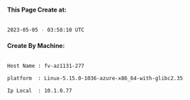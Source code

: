 
   
#### This Page Create at:

```bash

2023-05-05 - 03:58:10 UTC

```

#### Create By Machine:

```bash

Host Name : fv-az1131-277

platform  : Linux-5.15.0-1036-azure-x86_64-with-glibc2.35

Ip Local  : 10.1.0.77

```

